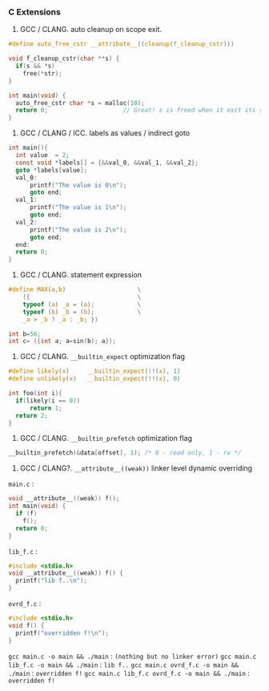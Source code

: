 ### C Extensions

1. GCC / CLANG. auto cleanup on scope exit. 
  ```c
  #define auto_free_cstr __attribute__((cleanup(f_cleanup_cstr)))
  
  void f_cleanup_cstr(char **s) { 
    if(s && *s) 
      free(*str); 
  }
  
  int main(void) {
    auto_free_cstr char *s = malloc(10);
    return 0;                     // Great! s is freed when it exit its scope   
  }
  ```

1. GCC / CLANG / ICC. labels as values / indirect goto
  ```c
  int main(){
    int value  = 2;
    const void *labels[] = {&&val_0, &&val_1, &&val_2};
    goto *labels[value];
    val_0:
        printf("The value is 0\n");
        goto end;
    val_1:
        printf("The value is 1\n");
        goto end;
    val_2:
        printf("The value is 2\n");
        goto end;
    end:
    return 0;
  }
  ```

1. GCC / CLANG. statement expression
  ```c
  #define MAX(a,b)                    \
      ({                              \
      typeof (a) _a = (a);            \
      typeof (b) _b = (b);            \
      _a > _b ? _a : _b; })
  
  int b=56;
  int c= ({int a; a=sin(b); a});
  ```

1. GCC / CLANG. ```__builtin_expect``` optimization flag
  ```c
  #define likely(x)     __builtin_expect(!!(x), 1)
  #define unlikely(x)   __builtin_expect(!!(x), 0)
  
  int foo(int i){
    if(likely(i == 0))
        return 1;
    return 2;
  }
  ```

1. GCC / CLANG. ```__builtin_prefetch``` optimization flag
  ```c
  __builtin_prefetch(&data[offset], 1); /* 0 - read only, 1 - rw */
  ```

1. GCC / CLANG?. ```__attribute__((weak))``` linker level dynamic overriding

  ```main.c``` :
  ```c
  void __attribute__((weak)) f();
  int main(void) {
    if (f)
      f();
    return 0;
  }
  ```

  ```lib_f.c``` :
  ```c
  #include <stdio.h>
  void __attribute__((weak)) f() {
    printf("lib f..\n");
  }
  ```
  
  ```ovrd_f.c``` :
  ```c
  #include <stdio.h>
  void f() {
    printf("overridden f!\n");
  }
  ```
  
  ```gcc main.c -o main && ./main``` : ```(nothing but no linker error)```
  ```gcc main.c lib_f.c -o main && ./main``` : ```lib f..```
  ```gcc main.c ovrd_f.c -o main && ./main``` : ```overridden f!```
  ```gcc main.c lib_f.c ovrd_f.c -o main && ./main``` : ```overridden f!```
  
